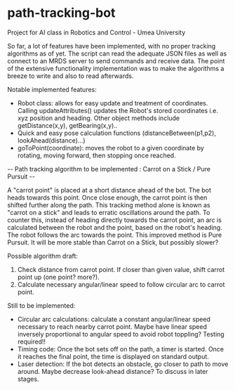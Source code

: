 # path-tracking-bot

Project for AI class in Robotics and Control - Umea University

So far, a lot of features have been implemented, with no proper tracking algorithms as of yet.
The script can read the adequate JSON files as well as connect to an MRDS server to send commands and receive data.
The point of the extensive functionality implementation was to make the algorithms a breeze to write and also to read afterwards.

Notable implemented features:
- Robot class: allows for easy update and treatment of coordinates. Calling updateAttributes() updates the Robot's stored coordinates i.e. xyz position and heading. Other object methods include getDistance(x,y), getBearing(x,y)..
- Quick and easy pose calculation functions (distanceBetween(p1,p2), lookAhead(distance)...)
- goToPoint(coordinate): moves the robot to a given coordinate by rotating, moving forward, then stopping once reached.


-- Path tracking algorithm to be implemented : Carrot on a Stick / Pure Pursuit --

A "carrot point" is placed at a short distance ahead of the bot. The bot heads towards this point. Once close enough, the carrot point is then shifted further along the path.
This tracking method alone is known as "carrot on a stick" and leads to erratic oscillations around the path. To counter this, instead of heading directly towards the carrot point, an arc is calculated between the robot and the point, based on the robot's heading. The robot follows the arc towards the point. This improved method is Pure Pursuit. It will be more stable than Carrot on a Stick, but possibly slower?

Possible algorithm draft:

1. Check distance from carrot point. If closer than given value, shift carrot point up (one point? more?).
2. Calculate necessary angular/linear speed to follow circular arc to carrot point.

Still to be implemented:

- Circular arc calculations: calculate a constant angular/linear speed necessary to reach nearby carrot point. Maybe have linear speed inversely proportional to angular speed to avoid robot toppling? Testing required!!
- Timing code: Once the bot sets off on the path, a timer is started. Once it reaches the final point, the time is displayed on standard output.
- Laser detection: If the bot detects an obstacle, go closer to path to move around. Maybe decrease look-ahead distance? To discuss in later stages. 
